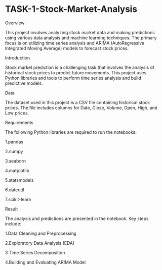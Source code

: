 # TASK-1-Stock-Market-Analysis

Overview

This project involves analyzing stock market data and making predictions using various data analysis and machine learning techniques. The primary focus is on utilizing time series analysis and ARIMA (AutoRegressive Integrated Moving Average) models to forecast stock prices.

Introduction

Stock market prediction is a challenging task that involves the analysis of historical stock prices to predict future movements. This project uses Python libraries and tools to perform time series analysis and build predictive models.

Data

The dataset used in this project is a CSV file containing historical stock prices. The file includes columns for Date, Close, Volume, Open, High, and Low prices.

Requirements

The following Python libraries are required to run the notebooks:

1.pandas

2.numpy

3.seaborn

4.matplotlib

5.statsmodels

6.dateutil

7.scikit-learn

Result

The analysis and predictions are presented in the notebook. Key steps include:

1.Data Cleaning and Preprocessing

2.Exploratory Data Analysis (EDA)

3.Time Series Decomposition

4.Building and Evaluating ARIMA Model
